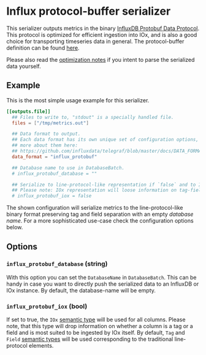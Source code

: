 # Influx protocol-buffer serializer

This serializer outputs metrics in the binary
[InfluxDB Protobuf Data Protocol][1]. This protocol is optimized for efficient
ingestion into IOx, and is also a good choice for transporting timeseries data
in general. The protocol-buffer definition can be found [here][2].

Please also read the [optimization notes][3] if you intent to parse the
serialized data yourself.

## Example

This is the most simple usage example for this serializer.
```toml
[[outputs.file]]
  ## Files to write to, "stdout" is a specially handled file.
  files = ["/tmp/metrics.out"]

  ## Data format to output.
  ## Each data format has its own unique set of configuration options, read
  ## more about them here:
  ## https://github.com/influxdata/telegraf/blob/master/docs/DATA_FORMATS_OUTPUT.md
  data_format = "influx_protobuf"

  ## Database name to use in DatabaseBatch.
  # influx_protobuf_database = ""

  ## Serialize to line-protocol-like representation if `false` and to IOx representation otherwise.
  ## Please note: IOx representation will loose information on tag-field separation.
  # influx_protobuf_iox = false
```
The shown configuration will serialize metrics to the line-protocol-like binary
format preserving tag and field separation with an empty _database name_.
For a more sophisticated use-case check the configuration options below.

## Options
### `influx_protobuf_database` (string)
With this option you can set the `DatabaseName` in `DatabaseBatch`. This can
be handy in case you want to directly push the serialized data to an InfluxDB
or IOx instance. By default, the database-name will be empty.

### `influx_protobuf_iox` (bool)
If set to true, the `IOx` [semantic type][4] will be used for all columns.
Please note, that this type will drop information on whether a column is a tag
or a field and is most suited to be ingested by IOx itself. By default,
`Tag` and `Field` [semantic types][4] will be used corresponding to the
traditional line-protocol elements.

[1]: https://github.com/influxdata/influxdb-pb-data-protocol
[2]: https://github.com/influxdata/influxdb-pb-data-protocol/blob/main/influxdb-pb-data-protocol.proto
[3]: https://github.com/influxdata/influxdb-pb-data-protocol#optimizations
[4]: https://github.com/influxdata/influxdb-pb-data-protocol#semantic-type
